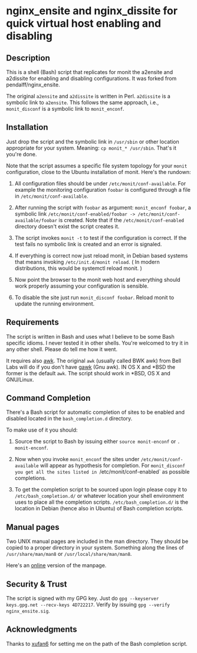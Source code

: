 # nginx_ensite and nginx_dissite for quick virtual host enabling and disabling

## Description
This is a shell (Bash) script that replicates for monit the a2ensite 
and a2dissite for enabling and disabling configurations. It was
forked from pendalff/nginx_ensite.

The original `a2ensite` and `a2dissite` is written in
Perl. `a2dissite` is a symbolic link to `a2ensite`. This follows
the same approach, i.e., `monit_disconf` is a symbolic link to
`monit_enconf`.

## Installation 

Just drop the script and the symbolic link in `/usr/sbin` or other
location appropriate for your system. Meaning: `cp monit_* /usr/sbin`.
That's it you're done. 

Note that the script assumes a specific file system topology for your
`monit` configuration, close to the Ubuntu installation of monit.
Here's the rundown:

 1. All configuration files should be under
    `/etc/monit/conf-available`. For example the monitoring 
    configuration `foobar` is configured through a file in 
    `/etc/monit/conf-available`.

 2. After running the script with `foobar` as argument: `monit_enconf
    foobar`, a symbolic link `/etc/monit/conf-enabled/foobar ->
    /etc/monit/conf-available/foobar` is created. Note that if the
    `/etc/monit/conf-enabled` directory doesn't exist the script
    creates it.

 3. The script invokes `monit -t` to test if the configuration is
    correct. If the test fails no symbolic link is created and an error
    is signaled.

 4. If everything is correct now just reload monit, in Debian based
    systems that means invoking `/etc/init.d/monit reload`.
    ( In modern distributions, this would be systemctl reload monit. )

 5. Now point the browser to the monit web host and everything
    should work properly assuming your configuration is sensible.

 6. To disable the site just run `monit_disconf foobar`. Reload monit
    to update the running environment.

## Requirements

The script is written in Bash and uses what I believe to be some Bash
specific idioms. I never tested it in other shells. You're welcomed to
try it in any other shell. Please do tell me how it went. 

It requires also [awk](http://en.wikipedia.org/wiki/AWK). The original
`awk` (usually called BWK awk) from Bell Labs will do if you don't
have [gawk](http://www.gnu.org/software/gawk) (Gnu awk).  IN OS X and
*BSD the former is the default `awk`. The script should work in *BSD,
OS X and GNU/Linux.

## Command Completion

There's a Bash script for automatic completion of sites to be
enabled and disabled located in the `bash_completion.d` directory.

To make use of it you should:

 1. Source the script to Bash by issuing either `source
    monit-enconf` or `. monit-enconf`. 

 2. Now when you invoke `monit_enconf` the sites under
    `/etc/monit/conf-available` will appear as hypothesis for
    completion. For `monit_disconf you get all the sites listed in
    `/etc/monit/conf-enabled` as possible completions.

 3. To get the completion script to be sourced upon login please
    copy it to `/etc/bash_completion.d/` or whatever location your
    shell environment uses to place all the completion
    scripts. `/etc/bash_completion.d/` is the location in Debian
    (hence also in Ubuntu) of Bash completion scripts.
      
## Manual pages

Two UNIX manual pages are included in the man directory. They should
be copied to a proper directory in your system. Something along the
lines of `/usr/share/man/man8` or `/usr/local/share/man/man8`.

Here's an [online](http://github.perusio.org/nginx_ensite/) version of
the manpage.


## Security & Trust

The script is signed with my GPG key. Just do `gpg --keyserver
keys.gpg.net --recv-keys 4D722217`. Verify by issuing `gpg --verify
nginx_ensite.sig`.

## Acknowledgments

Thanks to [xufan6](http://github.com/xufan6) for setting me on the path of the Bash completion
script.
